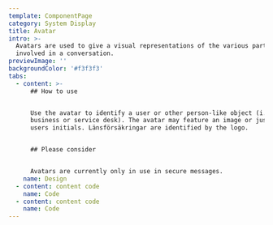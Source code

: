 ```yaml
---
template: ComponentPage
category: System Display
title: Avatar
intro: >-
  Avatars are used to give a visual representations of the various parties
  involved in a conversation.
previewImage: ''
backgroundColor: '#f3f3f3'
tabs:
  - content: >-
      ## How to use


      Use the avatar to identify a user or other person-like object (i.e.
      business or service desk). The avatar may feature an image or just the
      users initials. Länsförsäkringar are identified by the logo.


      ## Please consider


      Avatars are currently only in use in secure messages.
    name: Design
  - content: content code
    name: Code
  - content: content code
    name: Code
---
```


